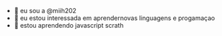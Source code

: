 - 👋 eu sou a @miih202
- 👀 eu estou interessada em aprendernovas linguagens e progamaçao 
- 🌱 estou aprendendo javascript scrath 


